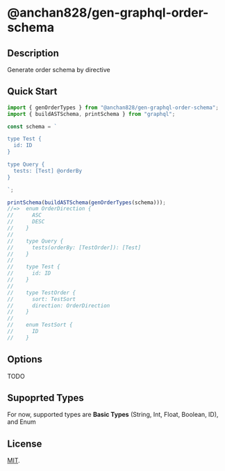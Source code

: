 # @anchan828/gen-graphql-order-schema

## Description

Generate order schema by directive

## Quick Start

```ts
import { genOrderTypes } from "@anchan828/gen-graphql-order-schema";
import { buildASTSchema, printSchema } from "graphql";

const schema = `

type Test {
  id: ID
}

type Query {
  tests: [Test] @orderBy
}

`;

printSchema(buildASTSchema(genOrderTypes(schema)));
//=>  enum OrderDirection {
//      ASC
//      DESC
//    }
//
//    type Query {
//      tests(orderBy: [TestOrder]): [Test]
//    }
//
//    type Test {
//      id: ID
//    }
//
//    type TestOrder {
//      sort: TestSort
//      direction: OrderDirection
//    }
//
//    enum TestSort {
//      ID
//    }
```

## Options

TODO

## Supoprted Types

For now, supported types are **Basic Types** (String, Int, Float, Boolean, ID), and Enum

## License

[MIT](LICENSE).
